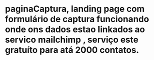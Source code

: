# paginaCaptura, landing page com formulário de captura funcionando onde ons dados estao linkados ao servico mailchimp , serviço este gratuíto para atá 2000 contatos.
